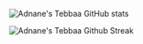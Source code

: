 ![Adnane's Tebbaa GitHub stats](https://github-readme-stats.vercel.app/api?username=tebbaa-adnane&show_icons=true&theme=synthwave)

![Adnane's Tebbaa Github Streak](https://github-readme-streak-stats.herokuapp.com/?user=tebbaa-adnane)
